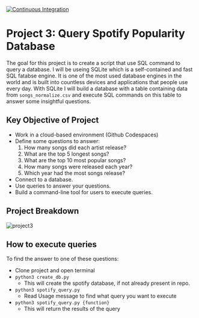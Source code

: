 [![Continuous Integration](https://github.com/nogibjj/SA_project3/actions/workflows/main.yml/badge.svg)](https://github.com/nogibjj/SA_project3/actions/workflows/main.yml)

# Project 3: Query Spotify Popularity Database

The goal for this project is to create a script that use SQL command to query a database. I will be useing SQLite which is a self-contained and fast SQL fatabse engine. It is one of the most used database engines in the world and is built into countless devices and applications that people use every day. With SQLite I will build a database with a table containing data from `songs_normalize.csv` and execute SQL commands on this table to answer some insightful questions.

## Key Objective of Project

- Work in a cloud-based environment (Github Codespaces)
- Define some questions to answer: 
    1. How many songs did each artist release?
    2. What are the top 5 longest songs?
    3. What are the top 10 most popular songs?
    4. How many songs were released each year?
    5. Which year had the most songs release?
- Connect to a database. 
- Use queries to answer your questions.
- Build a command-line tool for users to execute queries. 

## Project Breakdown

![project3](https://user-images.githubusercontent.com/55010363/200214912-0857b6d5-669f-4cf3-ba3b-69943b203255.png)

## How to execute queries
To find the answer to one of these questions: 
- Clone project and open terminal
- `python3 create_db.py`
    - This will create the spotify database, if not already present in repo. 
- `python3 spotify_query.py`
    - Read Usage message to find what query you want to execute
- `python3 spotify_query.py {function}`
    - This will return the results of the query

